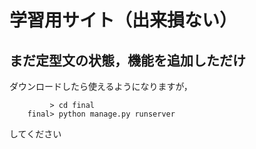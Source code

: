 # 学習用サイト（出来損ない）

## まだ定型文の状態，機能を追加しただけ

ダウンロードしたら使えるようになりますが，

```code
         > cd final
    final> python manage.py runserver
```

してください